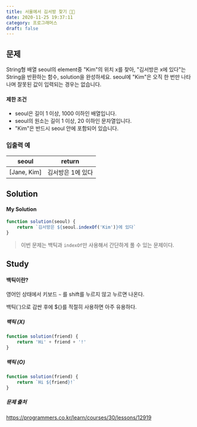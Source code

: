 ```yaml
---
title: 서울에서 김서방 찾기 🧗🏻
date: 2020-11-25 19:37:11
category: 프로그래머스
draft: false
---
```


## 문제

String형 배열 seoul의 element중 "Kim"의 위치 x를 찾아, "김서방은 x에 있다"는 String을 반환하는 함수, solution을 완성하세요. seoul에 "Kim"은 오직 한 번만 나타나며 잘못된 값이 입력되는 경우는 없습니다.

#### 제한 조건

- seoul은 길이 1 이상, 1000 이하인 배열입니다.
- seoul의 원소는 길이 1 이상, 20 이하인 문자열입니다.
- "Kim"은 반드시 seoul 안에 포함되어 있습니다.

### 입출력 예


|    seoul    	|       return      	|
|:-----------:	|:-----------------:	|
| [Jane, Kim] 	| 김서방은 1에 있다 	|

## Solution

#### My Solution

```js
function solution(seoul) {
    return `김서방은 ${seoul.indexOf('Kim')}에 있다`
}
```

> 이번 문제는 백틱과 `indexOf`만 사용해서 간단하게 풀 수 있는 문제이다.

## Study

#### 백틱이란?

영어인 상태에서 키보드 `~` 를 shift를 누르지 않고 누르면 나온다.

백틱(`)으로 감싼 후에 ${}를 적절히 사용하면 아주 유용하다.

##### 백틱 (X)
```js
function solution(friend) {
    return 'Hi' + friend + '!'
}
```

##### 백틱 (O)
```js
function solution(friend) {
    return `Hi ${friend}!`
}
```

##### 문제 출처

https://programmers.co.kr/learn/courses/30/lessons/12919
